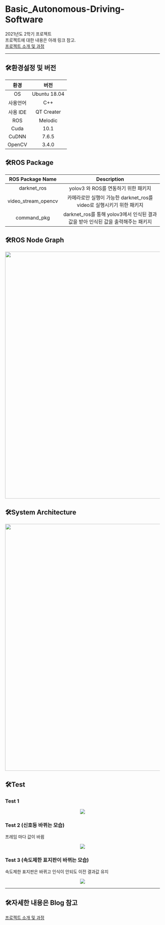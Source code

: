# Basic_Autonomous-Driving-Software  
2021년도 2학기 프로젝트  
프로젝트에 대한 내용은 아래 링크 참고.  
[프로젝트 소개 및 과정](https://sanghyunpark01.github.io/categories/Basic_Autodrive_Software)  
  
---  
## 🛠️환경설정 및 버전
|환경|버전|
|:---:|:---:|
|OS|Ubuntu 18.04|
|사용언어|C++|
|사용 IDE|QT Creater|
|ROS|Melodic|
|Cuda|10.1|
|CuDNN|7.6.5|
|OpenCV|3.4.0|  

## 🛠️ROS Package  
|ROS Package Name|Description|
|:---:|:---:|
|darknet_ros|yolov3 와 ROS를 연동하기 위한 패키지|
|video_stream_opencv|카메라로만 실행이 가능한 darknet_ros를 video로 실행시키기 위한 패키지|
|command_pkg|darknet_ros를 통해 yolov3에서 인식된 결과 값을 받아 인식된 값을 출력해주는 패키지|  

## 🛠️ROS Node Graph
<p align="center"><img src="https://user-images.githubusercontent.com/77342519/147966548-0dbd8f14-baae-4aba-9715-f71223b6e530.png" width="800px"></p>  

## 🛠️System Architecture  
<p align="center"><img src="https://user-images.githubusercontent.com/77342519/147436501-8dc7c385-a0dc-4616-891f-2b1f94d4f976.png" width="800px"></p>  

## 🛠️Test  
### Test 1
<p align="center"><img src="https://user-images.githubusercontent.com/77342519/147437038-5502d2c8-e4e1-42a3-99f4-e5e3ec6689a0.gif"></p>  

### Test 2 (신호등 바뀌는 모습)  
프레임 마다 값이 바뀜
<p align="center"><img src="https://user-images.githubusercontent.com/77342519/147437403-c6c53b67-4aca-48ad-a71d-6757beec9992.gif"></p>  


### Test 3 (속도제한 표지판이 바뀌는 모습)
속도제한 표지판은 바뀌고 인식이 안되도 이전 결과값 유지
<p align="center"><img src="https://user-images.githubusercontent.com/77342519/147437414-8d966ae5-5993-45a0-8ce1-494f784e2c9d.gif"></p>  

---  

## 🛠️자세한 내용은 Blog 참고
[프로젝트 소개 및 과정](https://sanghyunpark01.github.io/categories/Basic_Autodrive_Software)  

